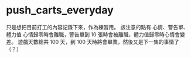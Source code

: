 # push_carts_everyday
只是想把目前打工的內容記錄下來，作為練習用。
該注意的點有 心情、警告單、體力值
心情歸零時會離職，警告單到 10 張時會被離職，體力值歸零時心情會變差。
遊戲天數總共 100 天，到 100 天時將會畢業，然後又是下一集的事情了（？）
